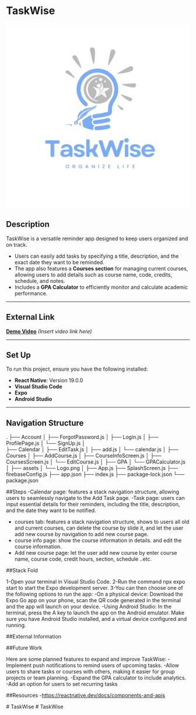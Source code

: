 # TaskWise  
![App Logo](assets/Logo.png)

## Description  
TaskWise is a versatile reminder app designed to keep users organized and on track.  
- Users can easily add tasks by specifying a title, description, and the exact date they want to be reminded.  
- The app also features a **Courses section** for managing current courses, allowing users to add details such as course name, code, credits, schedule, and notes.  
- Includes a **GPA Calculator** to efficiently monitor and calculate academic performance.

---

## External Link  
[**Demo Video**](#) *(Insert video link here)*

---

## Set Up  
To run this project, ensure you have the following installed:  
- **React Native**: Version 19.0.0  
- **Visual Studio Code**  
- **Expo**  
- **Android Studio**

---

## Navigation Structure  


.
├── Account
│   ├── ForgotPassword.js
│   ├── Login.js
│   ├── ProfilePage.js
│   └── SignUp.js
│   
├── Calendar
│   ├── EditTask.js
│   ├── add.js
│   └── calendar.js
│
├── Courses
│   ├── AddCourse.js
│   ├── CourseInfoScreen.js
│   ├── CoursesScreen.js
│   └── EditCourse.js
│
├── GPA
│   └── GPACalculator.js
│
├── assets
│   └── Logo.png
│
├── App.js
├── SplashScreen.js
├── firebaseConfig.js
├── app.json
├── index.js
├── package-lock.json
└── package.json


##Steps
-Calendar page: features a stack navigation structure, allowing users to seamlessly navigate to the Add Task page.
-Task page: users can input essential details for their reminders, including the     title, description, and the date they want to be notified.
- courses tab: features a stack navigation structure, shows to users all old and current courses, can delete the course by slide it, and let the user add new course by navigation to add new course page.
- course info page: show the course information in details. and edit the course information.
- Add new course page: let the user add new course by enter course name, course code, credit hours, section, schedule ..etc.

##Stack Fold
 
1-Open your terminal in Visual Studio Code.
2-Run the command npx expo start to start the Expo development server.
3-You can then choose one of the following options to run the app:
   -On a physical device: Download the Expo Go app on your phone, scan the QR     code generated in the terminal and the app will launch on your device.
   -Using Android Studio: In the terminal, press the A key to launch the app on the Android emulator. Make sure you have Android Studio installed, and a virtual device configured and running.



##External Information



##Future Work

Here are some planned features to expand and improve TaskWise:
-Implement push notifications to remind users of upcoming tasks.
-Allow users to share tasks or courses with others, making it easier for group projects or team planning.
-Expand the GPA calculator to include analytics.
-Add an option for users to set recurring tasks


##Resources
-https://reactnative.dev/docs/components-and-apis



#   T a s k W i s e 
 
 #   T a s k W i s e 
 
 
